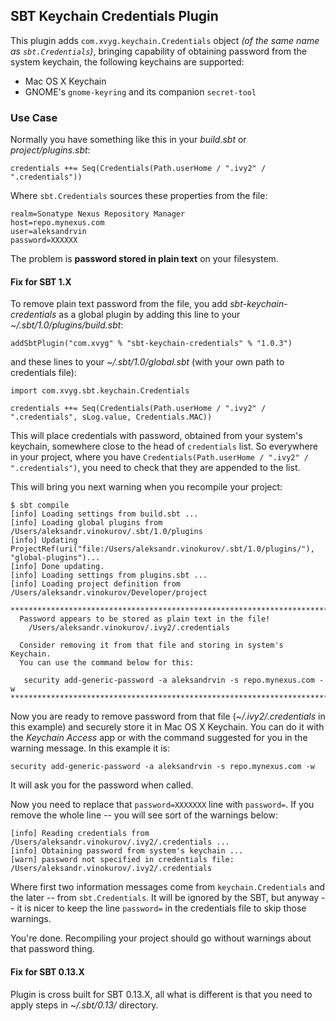 ## SBT Keychain Credentials Plugin

This plugin adds `com.xvyg.keychain.Credentials` object _(of the same name as `sbt.Credentials`)_,
bringing capability of obtaining password from the system keychain, the following keychains are supported:
* Mac OS X Keychain
* GNOME's `gnome-keyring` and its companion `secret-tool`

### Use Case

Normally you have something like this in your _build.sbt_ or _project/plugins.sbt_:

    credentials ++= Seq(Credentials(Path.userHome / ".ivy2" / ".credentials"))
    
Where `sbt.Credentials` sources these properties from the file:

    realm=Sonatype Nexus Repository Manager
    host=repo.mynexus.com
    user=aleksandrvin
    password=XXXXXX

The problem is **password stored in plain text** on your filesystem. 

#### Fix for SBT 1.X

To remove plain text password from the file, you add _sbt-keychain-credentials_ as
a global plugin by adding this line to your _~/.sbt/1.0/plugins/build.sbt_:
                 
    addSbtPlugin("com.xvyg" % "sbt-keychain-credentials" % "1.0.3")
    
and these lines to your _~/.sbt/1.0/global.sbt_ (with your own path to credentials file):

    import com.xvyg.sbt.keychain.Credentials

    credentials ++= Seq(Credentials(Path.userHome / ".ivy2" / ".credentials", sLog.value, Credentials.MAC))

This will place credentials with password, obtained from your system's keychain, somewhere
close to the head of `credentials` list. So everywhere in your project, where you have
`Credentials(Path.userHome / ".ivy2" / ".credentials")`, you need to check that they
are appended to the list.

This will bring you next warning when you recompile your project:

    $ sbt compile
    [info] Loading settings from build.sbt ...
    [info] Loading global plugins from /Users/aleksandr.vinokurov/.sbt/1.0/plugins
    [info] Updating ProjectRef(uri("file:/Users/aleksandr.vinokurov/.sbt/1.0/plugins/"), "global-plugins")...
    [info] Done updating.
    [info] Loading settings from plugins.sbt ...
    [info] Loading project definition from /Users/aleksandr.vinokurov/Developer/project
    
    ************************************************************************
      Password appears to be stored as plain text in the file!
        /Users/aleksandr.vinokurov/.ivy2/.credentials
    
      Consider removing it from that file and storing in system's Keychain.
      You can use the command below for this:
    
       security add-generic-password -a aleksandrvin -s repo.mynexus.com -w
    ************************************************************************
    
Now you are ready to remove password from that file (_~/.ivy2/.credentials_ in this
example) and securely store it in Mac OS X Keychain. You can do it with the
_Keychain Access_ app or with the command suggested for you in the warning message. In this
example it is:

    security add-generic-password -a aleksandrvin -s repo.mynexus.com -w
    
It will ask you for the password when called.

Now you need to replace that `password=XXXXXXX` line with `password=`. If you remove the
whole line -- you will see sort of the warnings below:

    [info] Reading credentials from /Users/aleksandr.vinokurov/.ivy2/.credentials ...
    [info] Obtaining password from system's keychain ...
    [warn] password not specified in credentials file: /Users/aleksandr.vinokurov/.ivy2/.credentials

Where first two information messages come from `keychain.Credentials` and the later --
from `sbt.Credentials`. It will be ignored by the SBT, but anyway -- it is nicer to keep
the line `password=` in the credentials file to skip those warnings.

You're done. Recompiling your project should go without warnings about that password thing.

#### Fix for SBT 0.13.X

Plugin is cross built for SBT 0.13.X, all what is different is that you need to apply steps
in _~/.sbt/0.13/_ directory.
